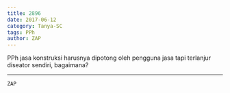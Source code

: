 ```yaml
---
title: 2896
date: 2017-06-12
category: Tanya-SC
tags: PPh
author: ZAP
---
```


PPh jasa konstruksi harusnya dipotong oleh pengguna jasa tapi terlanjur diseator sendiri, bagaimana?

---



`ZAP`
